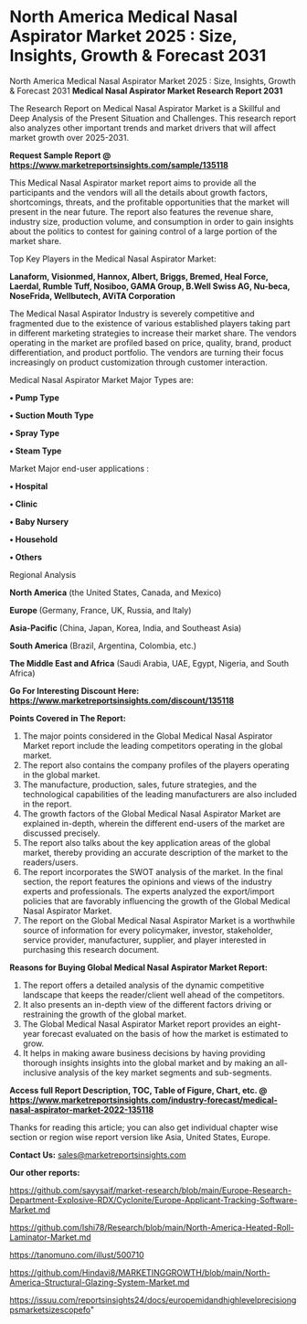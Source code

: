 # North America Medical Nasal Aspirator Market 2025 : Size, Insights, Growth & Forecast 2031
North America Medical Nasal Aspirator Market 2025 : Size, Insights, Growth & Forecast 2031
<strong>Medical Nasal Aspirator Market Research Report 2031</strong>

The Research Report on Medical Nasal Aspirator Market is a Skillful and Deep Analysis of the Present Situation and Challenges. This research report also analyzes other important trends and market drivers that will affect market growth over 2025-2031.

<strong>Request Sample Report @ <a href=https://www.marketreportsinsights.com/sample/135118>https://www.marketreportsinsights.com/sample/135118</a></strong>

This Medical Nasal Aspirator market report aims to provide all the participants and the vendors will all the details about growth factors, shortcomings, threats, and the profitable opportunities that the market will present in the near future. The report also features the revenue share, industry size, production volume, and consumption in order to gain insights about the politics to contest for gaining control of a large portion of the market share.

Top Key Players in the Medical Nasal Aspirator Market:

<strong>Lanaform, Visionmed, Hannox, Albert, Briggs, Bremed, Heal Force, Laerdal, Rumble Tuff, Nosiboo, GAMA Group, B.Well Swiss AG, Nu-beca, NoseFrida, Wellbutech, AViTA Corporation</strong>

The Medical Nasal Aspirator Industry is severely competitive and fragmented due to the existence of various established players taking part in different marketing strategies to increase their market share. The vendors operating in the market are profiled based on price, quality, brand, product differentiation, and product portfolio. The vendors are turning their focus increasingly on product customization through customer interaction.

Medical Nasal Aspirator Market Major Types are:

<strong>• Pump Type

• Suction Mouth Type

• Spray Type

• Steam Type</strong>

Market Major end-user applications :

<strong>• Hospital

• Clinic

• Baby Nursery

• Household

• Others</strong>

Regional Analysis

</u><strong><b>North America</b></strong> (the United States, Canada, and Mexico)

<strong><b>Europe </b></strong>(Germany, France, UK, Russia, and Italy)

<strong><b>Asia-Pacific</b></strong> (China, Japan, Korea, India, and Southeast Asia)

<strong><b>South America</b></strong> (Brazil, Argentina, Colombia, etc.)

<strong><b>The Middle East and Africa</b></strong> (Saudi Arabia, UAE, Egypt, Nigeria, and South Africa)

<strong>Go For Interesting Discount Here: <a href=https://www.marketreportsinsights.com/discount/135118>https://www.marketreportsinsights.com/discount/135118</a></strong>

<strong>Points Covered in The Report:</strong>
<ol>
  <li>The major points considered in the Global Medical Nasal Aspirator Market report include the leading competitors operating in the global market.</li>
  <li>The report also contains the company profiles of the players operating in the global market.</li>
  <li>The manufacture, production, sales, future strategies, and the technological capabilities of the leading manufacturers are also included in the report.</li>
  <li>The growth factors of the Global Medical Nasal Aspirator Market are explained in-depth, wherein the different end-users of the market are discussed precisely.</li>
  <li>The report also talks about the key application areas of the global market, thereby providing an accurate description of the market to the readers/users.</li>
  <li>The report incorporates the SWOT analysis of the market. In the final section, the report features the opinions and views of the industry experts and professionals. The experts analyzed the export/import policies that are favorably influencing the growth of the Global Medical Nasal Aspirator Market.</li>
  <li>The report on the Global Medical Nasal Aspirator Market is a worthwhile source of information for every policymaker, investor, stakeholder, service provider, manufacturer, supplier, and player interested in purchasing this research document.</li>
</ol>
<strong>Reasons for Buying Global Medical Nasal Aspirator Market Report:</strong>

<ol>
  <li>The report offers a detailed analysis of the dynamic competitive landscape that keeps the reader/client well ahead of the competitors.</li>
  <li>It also presents an in-depth view of the different factors driving or restraining the growth of the global market.</li>
  <li>The Global Medical Nasal Aspirator Market report provides an eight-year forecast evaluated on the basis of how the market is estimated to grow.</li>
  <li>It helps in making aware business decisions by having providing thorough insights insights into the global market and by making an all-inclusive analysis of the key market segments and sub-segments.</li>
</ol>
<strong>Access full Report Description, TOC, Table of Figure, Chart, etc. @ <a href=https://www.marketreportsinsights.com/industry-forecast/medical-nasal-aspirator-market-2022-135118>https://www.marketreportsinsights.com/industry-forecast/medical-nasal-aspirator-market-2022-135118</a></strong>


Thanks for reading this article; you can also get individual chapter wise section or region wise report version like Asia, United States, Europe.

<strong>Contact Us:</strong>
sales@marketreportsinsights.com

<strong>Our other reports:</strong>

<a href=https://github.com/sayysaif/market-research/blob/main/Europe-Research-Department-Explosive-RDX/Cyclonite/Europe-Applicant-Tracking-Software-Market.md>https://github.com/sayysaif/market-research/blob/main/Europe-Research-Department-Explosive-RDX/Cyclonite/Europe-Applicant-Tracking-Software-Market.md</a>

<a href=https://github.com/Ishi78/Research/blob/main/North-America-Heated-Roll-Laminator-Market.md>https://github.com/Ishi78/Research/blob/main/North-America-Heated-Roll-Laminator-Market.md</a>

<a href=https://tanomuno.com/illust/500710>https://tanomuno.com/illust/500710</a>

<a href=https://github.com/Hindavi8/MARKETINGGROWTH/blob/main/North-America-Structural-Glazing-System-Market.md>https://github.com/Hindavi8/MARKETINGGROWTH/blob/main/North-America-Structural-Glazing-System-Market.md</a>

<a href=https://issuu.com/reportsinsights24/docs/europemidandhighlevelprecisiongpsmarketsizescopefo>https://issuu.com/reportsinsights24/docs/europemidandhighlevelprecisiongpsmarketsizescopefo</a>"
